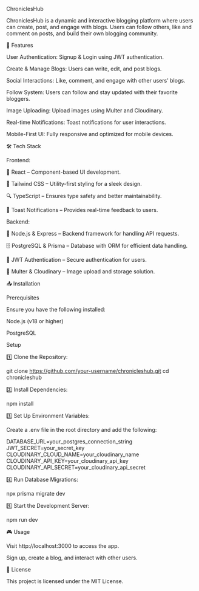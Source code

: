 ChroniclesHub


ChroniclesHub is a dynamic and interactive blogging platform where users can create, post, and engage with blogs. Users can follow others, like and comment on posts, and build their own blogging community.

🚀 Features

User Authentication: Signup & Login using JWT authentication.

Create & Manage Blogs: Users can write, edit, and post blogs.

Social Interactions: Like, comment, and engage with other users' blogs.

Follow System: Users can follow and stay updated with their favorite bloggers.

Image Uploading: Upload images using Multer and Cloudinary.

Real-time Notifications: Toast notifications for user interactions.

Mobile-First UI: Fully responsive and optimized for mobile devices.

🛠 Tech Stack

Frontend:

🎨 React – Component-based UI development.

🎨 Tailwind CSS – Utility-first styling for a sleek design.

🔍 TypeScript – Ensures type safety and better maintainability.

🔔 Toast Notifications – Provides real-time feedback to users.

Backend:

🚀 Node.js & Express – Backend framework for handling API requests.

🗄 PostgreSQL & Prisma – Database with ORM for efficient data handling.

🔑 JWT Authentication – Secure authentication for users.

📂 Multer & Cloudinary – Image upload and storage solution.

📥 Installation

Prerequisites

Ensure you have the following installed:

Node.js (v18 or higher)

PostgreSQL

Setup

1️⃣ Clone the Repository:

git clone https://github.com/your-username/chronicleshub.git
cd chronicleshub

2️⃣ Install Dependencies:

npm install

3️⃣ Set Up Environment Variables:

Create a .env file in the root directory and add the following:

DATABASE_URL=your_postgres_connection_string
JWT_SECRET=your_secret_key
CLOUDINARY_CLOUD_NAME=your_cloudinary_name
CLOUDINARY_API_KEY=your_cloudinary_api_key
CLOUDINARY_API_SECRET=your_cloudinary_api_secret

4️⃣ Run Database Migrations:

npx prisma migrate dev

5️⃣ Start the Development Server:

npm run dev

🎮 Usage

Visit http://localhost:3000 to access the app.

Sign up, create a blog, and interact with other users.


📜 License

This project is licensed under the MIT License.
